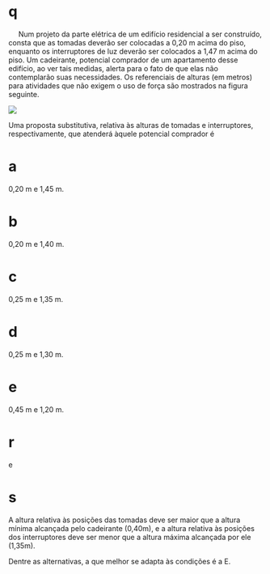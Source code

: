 # q
     Num projeto da parte elétrica de um edifício residencial a ser construído, consta que as tomadas deverão ser colocadas a 0,20 m acima do piso, enquanto os interruptores de luz deverão ser colocados a 1,47 m acima do piso. Um cadeirante, potencial comprador de um apartamento desse edifício, ao ver tais medidas, alerta para o fato de que elas não contemplarão suas necessidades. Os referenciais de alturas (em metros) para atividades que não exigem o uso de força são mostrados na figura seguinte.

![](https://firebasestorage.googleapis.com/v0/b/firebase-enemio.appspot.com/o/questoes%2F690%2Fac456f23-825b-be0d-3cea-65170b86fe74.png?alt=media\&token=727319dd-55eb-4e41-aca9-736a1ecfcecf)

Uma proposta substitutiva, relativa às alturas de tomadas e interruptores, respectivamente, que atenderá àquele potencial comprador é

# a
0,20 m e 1,45 m.

# b
0,20 m e 1,40 m.

# c
0,25 m e 1,35 m.

# d
0,25 m e 1,30 m.

# e
0,45 m e 1,20 m.

# r
e

# s
A altura relativa às posições das tomadas deve ser maior que a altura mínima alcançada pelo cadeirante (0,40m), e a altura relativa às posições dos interruptores deve ser menor que a altura máxima alcançada por ele (1,35m).

Dentre as alternativas, a que melhor se adapta às condições é a E.

